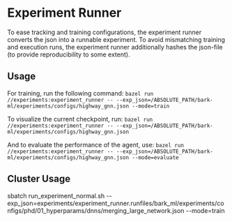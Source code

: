 # Experiment Runner

To ease tracking and training configurations, the experiment runner converts the json into a runnable experiment.
To avoid mismatching training and execution runs, the experiment runner additionally hashes the json-file (to provide reproducibility to some extent).

## Usage

For training, run the following command:
`bazel run //experiments:experiment_runner -- --exp_json=/ABSOLUTE_PATH/bark-ml/experiments/configs/highway_gnn.json --mode=train`

To visualize the current checkpoint, run:
`bazel run //experiments:experiment_runner -- --exp_json=/ABSOLUTE_PATH/bark-ml/experiments/configs/highway_gnn.json`

And to evaluate the performance of the agent, use:
`bazel run //experiments:experiment_runner -- --exp_json=/ABSOLUTE_PATH/bark-ml/experiments/configs/highway_gnn.json --mode=evaluate`

## Cluster Usage

sbatch run_experiment_normal.sh --exp_json=experiments/experiment_runner.runfiles/bark_ml/experiments/configs/phd/01_hyperparams/dnns/merging_large_network.json --mode=train

